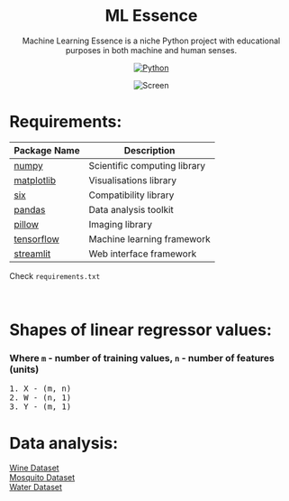 <div align="center">

   # **ML Essence**

   Machine Learning Essence is a niche Python project with educational purposes in both machine and human senses. <br>

   [![Python](https://img.shields.io/badge/Language-Python-blue?style=plastic)](https://www.python.org/)

   ![Screen](https://media.discordapp.net/attachments/1051467735420370944/1178233175915380796/image.png?ex=65756627&is=6562f127&hm=a26583860124c05e6c67d5d79c2224a7efa7fc695e93e119d9b111a896e2027e&=&format=webp)
</div>


# Requirements:
| Package Name                                       | Description                  |
| -------------------------------------------------- | ---------------------------- |
| [numpy](https://pypi.org/project/numpy/)           | Scientific computing library |
| [matplotlib](https://pypi.org/project/matplotlib/) | Visualisations library       |
| [six](https://pypi.org/project/six/)               | Compatibility library        |
| [pandas](https://pypi.org/project/pandas/)         | Data analysis toolkit        |
| [pillow](https://pypi.org/project/Pillow/)         | Imaging library              |
| [tensorflow](https://pypi.org/project/tensorflow/) | Machine learning framework   |
| [streamlit](https://pypi.org/project/streamlit/)   | Web interface framework      |

Check `requirements.txt`

<br>

# Shapes of linear regressor values:
### Where `m` - number of training values, `n` - number of features (units)
<pre>
1. X - (m, n)
2. W - (n, 1)
3. Y - (m, 1)
</pre>

# Data analysis:
<a href="https://github.com/Zarathustra4/ML-Essence/blob/master/kaggle_sets/data_analisys/wine_analisys.ipynb">Wine Dataset</a>
<br>
<a href="https://github.com/Zarathustra4/ML-Essence/blob/master/kaggle_sets/data_analisys/mosquito_analisys.ipynb">Mosquito Dataset</a>
<br>
<a href="https://github.com/Zarathustra4/ML-Essence/blob/master/kaggle_sets/data_analisys/water_analisys.ipynb">Water Dataset</a>